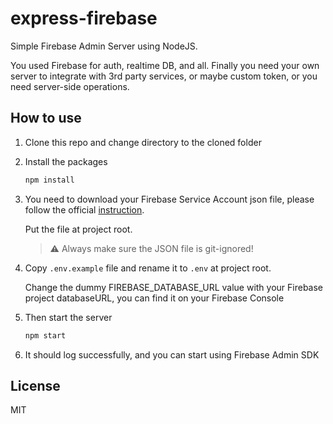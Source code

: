 # express-firebase

Simple Firebase Admin Server using NodeJS.

You used Firebase for auth, realtime DB, and all. Finally you need your own server
to integrate with 3rd party services, or maybe custom token, or you need server-side operations.

## How to use
1. Clone this repo and change directory to the cloned folder
2. Install the packages

   ```sh
   npm install
   ```

3. You need to download your Firebase Service Account json file, please follow the official [instruction](https://firebase.google.com/docs/admin/setup).

    Put the file at project root.

    > :warning: Always make sure the JSON file is git-ignored!

4. Copy `.env.example` file and rename it to `.env` at project root.

    Change the dummy FIREBASE_DATABASE_URL value with your Firebase project databaseURL, you can find it on your Firebase Console

5. Then start the server
    ```sh
    npm start
    ```
6. It should log successfully, and you can start using Firebase Admin SDK

## License
MIT
